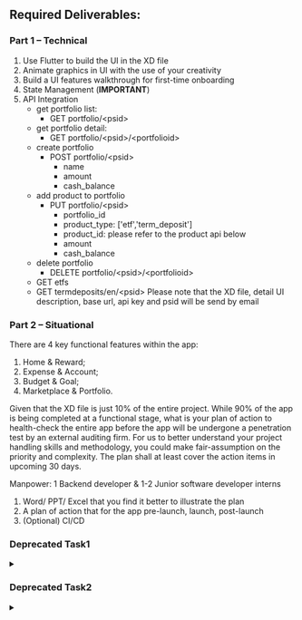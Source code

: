 ## Required Deliverables: 

### Part 1 – Technical

1. Use Flutter to build the UI in the XD file
2. Animate graphics in UI with the use of your creativity
3. Build a UI features walkthrough for first-time onboarding
4. State Management (**IMPORTANT**)
5. API Integration
   - get portfolio list: 
     - GET portfolio/\<psid\>
   - get portfolio detail: 
     - GET portfolio/\<psid\>/\<portfolioid\>
   - create portfolio
     - POST portfolio/\<psid\>
       - name
       - amount
       - cash_balance
   - add product to portfolio
     - PUT portfolio/\<psid\>
       - portfolio_id
       - product_type: ['etf','term_deposit']
       - product_id: please refer to the product api below
       - amount
       - cash_balance
   - delete portfolio
     - DELETE portfolio/\<psid\>/\<portfolioid\>
   - GET etfs
   - GET termdeposits/en/\<psid\>
Please note that the XD file, detail UI description, base url, api key and psid will be send by email


### Part 2 – Situational
There are 4 key functional features within the app: 
1. Home & Reward; 
2. Expense & Account; 
3. Budget & Goal; 
4. Marketplace & Portfolio. 

Given that the XD file is just 10% of the entire project. While 90% of the app is being completed at a functional stage, what is your plan of action to health-check the entire app before the app will be undergone a penetration test by an external auditing firm. For us to better understand your project handling skills and methodology, you could make fair-assumption on the priority and complexity. The plan shall at least cover the action items in upcoming 30 days.

Manpower: 1 Backend developer & 1-2 Junior software developer interns

1. Word/ PPT/ Excel that you find it better to illustrate the plan
2. A plan of action that for the app pre-launch, launch, post-launch
3. (Optional) CI/CD
 


### Deprecated Task1
<details><summary> </summary>
# Account Analysis

Please examine XD file and build an mobile app using Flutter based on the design.

The API you might need to implement for API integration. GET networth/\<psid\>

</details>

### Deprecated Task2
<details><summary> </summary>
# Introduction

Areix Ledger is an expense tracking mobile application which records the user expenses and creates an analytical view based on these expenses. Features include:

- categorizing expenses
- calculating and analyzing user expense
- allows user to perform sorting and filtering

# Requirements

- Use Flutter / React Native / Native Android/IOS  (If using Flutter, the UI code is provided)
- State Management (**IMPORTANT**)
- API Integration
    - If you completed the backend assessment, it is highly recommended to invoke your own API endpoints which you have developed in the backend assessment.
    - Otherwise you could use our mock up API endpoint: https://my-json-server.typicode.com/Areix/technical-assessment/expenses

# Task 1
Build a frontend page with filter which allow users to filter and see expenses.

<img src="img/Screenshot1.png" width="328" height="597" /><img src="img/Screenshot2.png" width="328" height="597" />

<!-- ![s1](img/Screenshot1.png)

![s2](img/Screenshot2.png) -->

- When user create a new expense record in the `Add Expense Page`, the `Expense List Page` will be updated accrodingly and display the new record
- Implement the sorting and filtering in the frontend page. 
    1. Filter by `category`
    2. Sort by `created_at`
    3. Filter by month (refer to `created_at`)

# Task 2 (Bonus task)
Build a frontend page which generate the bar/line/pie chart based on the user expenses for user better understanding their expense behaviour.

- The charts should be compatible with filtering 
- The charts shoud be dynamic, whcih means once a new expense record is added, the charts are expected to change accordingly
</details>